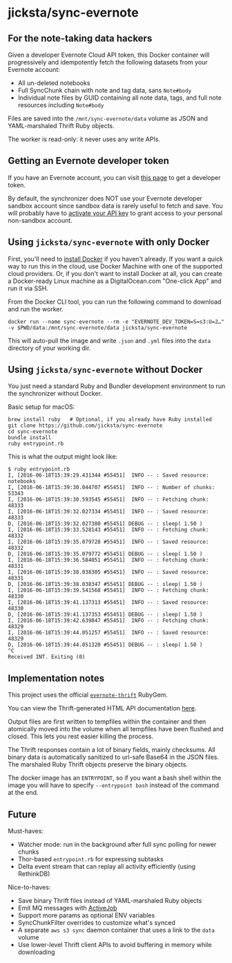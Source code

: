 # jicksta/sync-evernote
## For the note-taking data hackers

Given a developer Evernote Cloud API token, this Docker container will progressively and idempotently fetch the following datasets from your Evernote account:

* All un-deleted notebooks
* Full SyncChunk chain with note and tag data, sans `Note#body`
* Individual note files by GUID containing all note data, tags, and full note resources including `Note#body`

Files are saved into the `/mnt/sync-evernote/data` volume as JSON and YAML-marshaled Thrift Ruby objects.

The worker is read-only: it never uses any write APIs.

## Getting an Evernote developer token

If you have an Evernote account, you can visit [this page](https://sandbox.evernote.com/api/DeveloperToken.action) to get a developer token.

By default, the synchronizer does NOT use your Evernote developer sandbox account since sandbox data is rarely useful to fetch and save. You will probably have to [activate your API key](https://dev.evernote.com/support/) to grant access to your personal non-sandbox account.

## Using `jicksta/sync-evernote` with only Docker

First, you'll need to [install Docker](https://docs.docker.com/mac/step_one/) if you haven't already. If you want a quick way to run this in the cloud, use Docker Machine with one of the supported cloud providers. Or, if you don't want to install Docker at all, you can create a Docker-ready Linux machine as a DigitalOcean.com "One-click App" and run it via SSH.

From the Docker CLI tool, you can run the following command to download and run the worker.

    docker run --name sync-evernote --rm -e "EVERNOTE_DEV_TOKEN=S=s3:U=2…" -v $PWD/data:/mnt/sync-evernote/data jicksta/sync-evernote

This will auto-pull the image and write `.json` and `.yml` files into the `data` directory of your working dir.

## Using `jicksta/sync-evernote` without Docker

You just need a standard Ruby and Bundler development environment to run the synchronizer without Docker.

Basic setup for macOS:

    brew install ruby   # Optional, if you already have Ruby installed
    git clone https://github.com/jicksta/sync-evernote
    cd sync-evernote
    bundle install
    ruby entrypoint.rb

This is what the output might look like:

    $ ruby entrypoint.rb
    I, [2016-06-18T15:39:29.431344 #55451]  INFO -- : Saved resource: notebooks
    I, [2016-06-18T15:39:30.044707 #55451]  INFO -- : Number of chunks: 53343
    I, [2016-06-18T15:39:30.593545 #55451]  INFO -- : Fetching chunk: 48333
    I, [2016-06-18T15:39:32.027334 #55451]  INFO -- : Saved resource: 48333
    D, [2016-06-18T15:39:32.027380 #55451] DEBUG -- : sleep( 1.50 )
    I, [2016-06-18T15:39:33.528143 #55451]  INFO -- : Fetching chunk: 48332
    I, [2016-06-18T15:39:35.079728 #55451]  INFO -- : Saved resource: 48332
    D, [2016-06-18T15:39:35.079772 #55451] DEBUG -- : sleep( 1.50 )
    I, [2016-06-18T15:39:36.584051 #55451]  INFO -- : Fetching chunk: 48331
    I, [2016-06-18T15:39:38.038305 #55451]  INFO -- : Saved resource: 48331
    D, [2016-06-18T15:39:38.038347 #55451] DEBUG -- : sleep( 1.50 )
    I, [2016-06-18T15:39:39.541568 #55451]  INFO -- : Fetching chunk: 48330
    I, [2016-06-18T15:39:41.137313 #55451]  INFO -- : Saved resource: 48330
    D, [2016-06-18T15:39:41.137353 #55451] DEBUG -- : sleep( 1.50 )
    I, [2016-06-18T15:39:42.639847 #55451]  INFO -- : Fetching chunk: 48329
    I, [2016-06-18T15:39:44.051257 #55451]  INFO -- : Saved resource: 48329
    D, [2016-06-18T15:39:44.051320 #55451] DEBUG -- : sleep( 1.50 )
    ^C
    Received INT. Exiting (0)


## Implementation notes

This project uses the official [`evernote-thrift`](https://github.com/evernote/evernote-thrift) RubyGem.

You can view the Thrift-generated HTML API documentation [here](https://dev.evernote.com/doc/reference/).

Output files are first written to tempfiles within the container and then atomically moved into the volume when all tempfiles have been flushed and closed. This lets you rest easier killing the process.

The Thrift responses contain a lot of binary fields, mainly checksums. All binary data is automatically sanitized to url-safe Base64 in the JSON files. The marshaled Ruby Thrift objects preserve the binary objects.

The docker image has an `ENTRYPOINT`, so if you want a bash shell within the image you will have to specify `--entrypoint bash` instead of the command at the end.

## Future

Must-haves:

* Watcher mode: run in the background after full sync polling for newer chunks
* Thor-based `entrypoint.rb` for expressing subtasks
* Delta event stream that can replay all activity efficiently (using RethinkDB)

Nice-to-haves:

* Save binary Thrift files instead of YAML-marshaled Ruby objects 
* Emit MQ messages with [ActiveJob](https://github.com/rails/rails/tree/master/activejob)
* Support more params as optional ENV variables
* SyncChunkFilter overrides to customize what's synced
* A separate `aws s3 sync` daemon container that uses a link to the `data` volume
* Use lower-level Thrift client APIs to avoid buffering in memory while downloading
